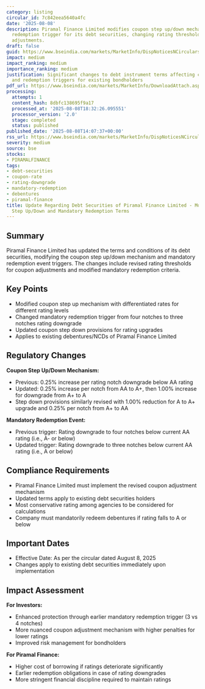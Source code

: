 ```yaml
---
category: listing
circular_id: 7c842eea5640a4fc
date: '2025-08-08'
description: Piramal Finance Limited modifies coupon step up/down mechanism and mandatory
  redemption trigger for its debt securities, changing rating thresholds and coupon
  adjustments.
draft: false
guid: https://www.bseindia.com/markets/MarketInfo/DispNoticesNCirculars.aspx?Noticeid={85F6D957-07C7-4127-A5A8-5C74C7A1CC16}&noticeno=20250808-50&dt=08/08/2025&icount=50&totcount=62&flag=0
impact: medium
impact_ranking: medium
importance_ranking: medium
justification: Significant changes to debt instrument terms affecting coupon payments
  and redemption triggers for existing bondholders
pdf_url: https://www.bseindia.com/markets/MarketInfo/DownloadAttach.aspx?id=20250808-50&attachedId=4ef41e56-3f17-400f-8e09-62b6dcfbe184
processing:
  attempts: 1
  content_hash: 8dbfc138695f9a17
  processed_at: '2025-08-08T18:32:26.095551'
  processor_version: '2.0'
  stage: completed
  status: published
published_date: '2025-08-08T14:07:37+00:00'
rss_url: https://www.bseindia.com/markets/MarketInfo/DispNoticesNCirculars.aspx?Noticeid={85F6D957-07C7-4127-A5A8-5C74C7A1CC16}&noticeno=20250808-50&dt=08/08/2025&icount=50&totcount=62&flag=0
severity: medium
source: bse
stocks:
- PIRAMALFINANCE
tags:
- debt-securities
- coupon-rate
- rating-downgrade
- mandatory-redemption
- debentures
- piramal-finance
title: Update Regarding Debt Securities of Piramal Finance Limited - Modified Coupon
  Step Up/Down and Mandatory Redemption Terms
---
```


## Summary

Piramal Finance Limited has updated the terms and conditions of its debt securities, modifying the coupon step up/down mechanism and mandatory redemption event triggers. The changes include revised rating thresholds for coupon adjustments and modified mandatory redemption criteria.

## Key Points

- Modified coupon step up mechanism with differentiated rates for different rating levels
- Changed mandatory redemption trigger from four notches to three notches rating downgrade
- Updated coupon step down provisions for rating upgrades
- Applies to existing debentures/NCDs of Piramal Finance Limited

## Regulatory Changes

**Coupon Step Up/Down Mechanism:**
- Previous: 0.25% increase per rating notch downgrade below AA rating
- Updated: 0.25% increase per notch from AA to A+, then 1.00% increase for downgrade from A+ to A
- Step down provisions similarly revised with 1.00% reduction for A to A+ upgrade and 0.25% per notch from A+ to AA

**Mandatory Redemption Event:**
- Previous trigger: Rating downgrade to four notches below current AA rating (i.e., A- or below)
- Updated trigger: Rating downgrade to three notches below current AA rating (i.e., A or below)

## Compliance Requirements

- Piramal Finance Limited must implement the revised coupon adjustment mechanism
- Updated terms apply to existing debt securities holders
- Most conservative rating among agencies to be considered for calculations
- Company must mandatorily redeem debentures if rating falls to A or below

## Important Dates

- Effective Date: As per the circular dated August 8, 2025
- Changes apply to existing debt securities immediately upon implementation

## Impact Assessment

**For Investors:**
- Enhanced protection through earlier mandatory redemption trigger (3 vs 4 notches)
- More nuanced coupon adjustment mechanism with higher penalties for lower ratings
- Improved risk management for bondholders

**For Piramal Finance:**
- Higher cost of borrowing if ratings deteriorate significantly
- Earlier redemption obligations in case of rating downgrades
- More stringent financial discipline required to maintain ratings